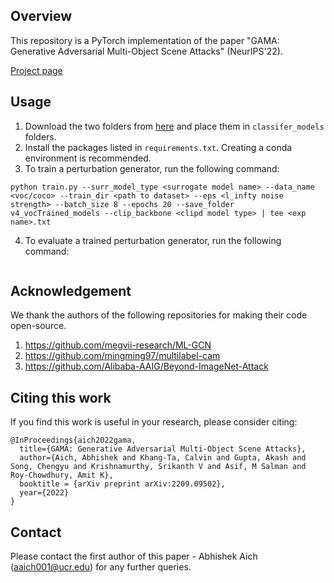 ## Overview
This repository is a PyTorch implementation of the paper "GAMA: Generative Adversarial Multi-Object Scene Attacks" (NeurIPS'22).

[Project page](https://abhishekaich27.github.io/gama.html)

## Usage
1. Download the two folders from [here](https://drive.google.com/drive/folders/1pmsNESi4ofKGJw19yPZNHeRx9aGxxNUg?usp=sharing) and place them in ```classifer_models``` folders.
2. Install the packages listed in ```requirements.txt```. Creating a conda environment is recommended.
3. To train a perturbation generator, run the following command:
```
python train.py --surr_model_type <surrogate model name> --data_name <voc/coco> --train_dir <path to dataset> --eps <l_infty noise strength> --batch_size 8 --epochs 20 --save_folder v4_vocTrained_models --clip_backbone <clipd model type> | tee <exp name>.txt

```
4. To evaluate a trained perturbation generator, run the following command:
```
```

## Acknowledgement
We thank the authors of the following repositories for making their code open-source.  
1. https://github.com/megvii-research/ML-GCN
2. https://github.com/mingming97/multilabel-cam
3. https://github.com/Alibaba-AAIG/Beyond-ImageNet-Attack

## Citing this work
If you find this work is useful in your research, please consider citing:
```
@InProceedings{aich2022gama,
  title={GAMA: Generative Adversarial Multi-Object Scene Attacks},
  author={Aich, Abhishek and Khang-Ta, Calvin and Gupta, Akash and Song, Chengyu and Krishnamurthy, Srikanth V and Asif, M Salman and Roy-Chowdhury, Amit K},
  booktitle = {arXiv preprint arXiv:2209.09502},
  year={2022}
}
```
## Contact
Please contact the first author of this paper - Abhishek Aich (aaich001@ucr.edu) for any further queries.
